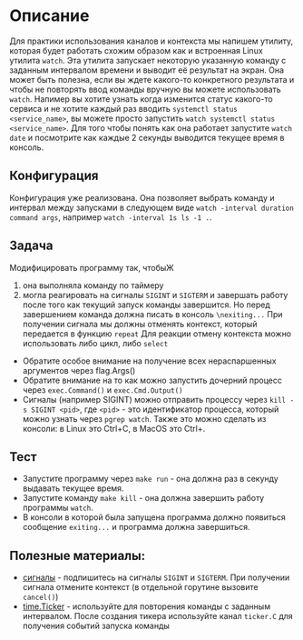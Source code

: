 # Описание
Для практики использования каналов и контекста мы напишем утилиту, которая будет работать схожим образом как и встроенная Linux утилита `watch`. Эта утилита запускает некоторую указанную команду с заданным интервалом времени и выводит её результат на экран.
Она может быть полезна, если вы ждете какого-то конкретного результата и чтобы не повторять ввод команды вручную вы можете использовать `watch`.
Напимер вы хотите узнать когда изменится статус какого-то сервиса и не хотите каждый раз вводить `systemctl status <service_name>`, вы можете просто запустить `watch systemctl status <service_name>`.
Для того чтобы понять как она работает запустите `watch date` и посмотрите как каждые 2 секунды выводится текущее время в консоль.

## Конфигурация
Конфигурация уже реализована. Она позволяет выбрать команду и интервал между запусками в следующем виде `watch -interval duration command args`, например `watch -interval 1s ls -1 .`.

## Задача
Модифицировать программу так, чтобыЖ
1) она выполняла команду по таймеру
2) могла реагировать на сигналы `SIGINT` и `SIGTERM` и завершать работу после того как текущий запуск команды завершится.
Но перед завершением команда должна писать в консоль `\nexiting...`
При получении сигнала мы должны отменять контекст, который передается в функцию `repeat`
Для реакции отмену контекста можно использовать либо цикл, либо `select`

- Обратите особое внимание на получение всех нераспаршенных аргументов через flag.Args()
- Обратите внимание на то как можно запустить дочерний процесс через `exec.Command()` и `exec.Cmd.Output()`
- Сигналы (например SIGINT) можно отправить процессу через `kill -s SIGINT <pid>`, где `<pid>` - это идентификатор процесса, который можно узнать через `pgrep watch`. Также это можно сделать из консоли: в Linux это Ctrl+C, в MacOS это Ctrl+.

## Тест
- Запустите программу через `make run` - она должна раз в секунду выдавать текущее время.
- Запустите команду `make kill` - она должна завершить работу программы `watch`.
- В консоли в которой была запущена программа должно появиться сообщение `exiting...` и программа должна завершиться.

## Полезные материалы:
- [сигналы](https://medium.com/nuances-of-programming/%D0%BE%D0%B1%D1%80%D0%B0%D0%B1%D0%BE%D1%82%D0%BA%D0%B0-%D1%81%D0%B8%D0%B3%D0%BD%D0%B0%D0%BB%D0%BE%D0%B2-%D0%B2-%D0%BE%D0%BF%D0%B5%D1%80%D0%B0%D1%86%D0%B8%D0%BE%D0%BD%D0%BD%D1%8B%D1%85-%D1%81%D0%B8%D1%81%D1%82%D0%B5%D0%BC%D0%B0%D1%85-%D1%81%D0%B5%D0%BC%D0%B5%D0%B9%D1%81%D1%82%D0%B2%D0%B0-unix-%D0%BD%D0%B0-golang-cb2c42b80ba5) - подпишитесь на сигналы `SIGINT` и `SIGTERM`. При получении сигнала отмените контекст (в отдельной горутине вызовите `cancel()`)
- [time.Ticker](https://golang-blog.blogspot.com/2020/07/package-time-in-golang-ticker.html) - используйте для повторения команды с заданным интервалом. После создания тикера используйте канал `ticker.C` для получения событий запуска команды


